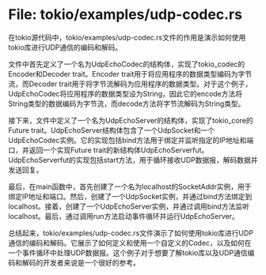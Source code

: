 # File: tokio/examples/udp-codec.rs

在tokio源代码中，tokio/examples/udp-codec.rs文件的作用是演示如何使用tokio库进行UDP通信的编码和解码。

文件中首先定义了一个名为UdpEchoCodec的结构体，实现了tokio_codec的Encoder和Decoder trait。Encoder trait用于将应用程序的数据类型编码为字节流，而Decoder trait用于将字节流解码为应用程序的数据类型。对于这个例子，UdpEchoCodec将应用程序的数据类型设为String，因此它的encode方法将String类型的数据编码为字节流，而decode方法将字节流解码为String类型。

接下来，文件中定义了一个名为UdpEchoServer的结构体，实现了tokio_core的Future trait。UdpEchoServer结构体包含了一个UdpSocket和一个UdpEchoCodec实例。它的实现包括bind方法用于绑定并监听指定的IP地址和端口，并返回一个实现Future trait的新结构体UdpEchoServerfut。UdpEchoServerfut的实现包括start方法，用于循环接收UDP数据报，解码数据并发送回复。

最后，在main函数中，首先创建了一个名为localhost的SocketAddr实例，用于绑定IP地址和端口。然后，创建了一个UdpSocket实例，并通过bind方法绑定到localhost。接着，创建了一个UdpEchoServer实例，并通过调用bind方法监听localhost。最后，通过调用run方法启动事件循环并运行UdpEchoServer。

总结起来，tokio/examples/udp-codec.rs文件演示了如何使用tokio库进行UDP通信的编码和解码。它展示了如何定义和使用一个自定义的Codec，以及如何在一个事件循环中处理UDP数据报。这个例子对于想要了解tokio库以及UDP通信编码和解码的开发者来说是一个很好的参考。

